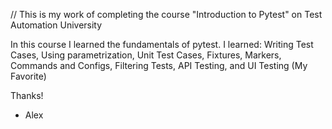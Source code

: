 // This is my work of completing the course "Introduction to Pytest" on Test Automation University

In this course I learned the fundamentals of pytest.
I learned: Writing Test Cases, Using parametrization, Unit Test Cases, Fixtures, Markers, Commands and Configs, Filtering Tests, API Testing, and UI Testing (My Favorite)

Thanks! 

- Alex
